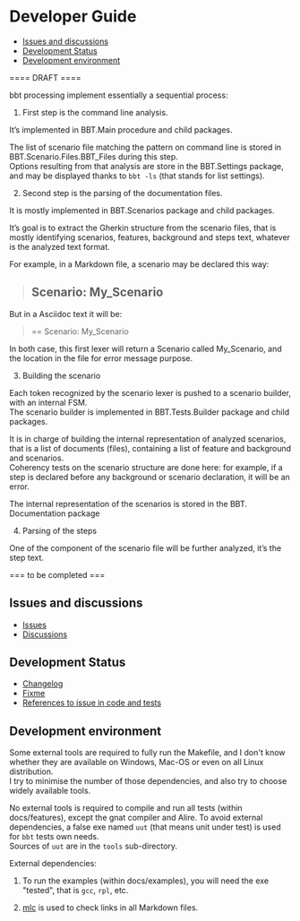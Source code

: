 # Developer Guide <!-- omit from toc -->

- [Issues and discussions](#issues-and-discussions)
- [Development Status](#development-status)
- [Development environment](#development-environment)

==== DRAFT ====

bbt processing implement essentially a sequential process:

1. First step is the command line analysis.

It’s implemented in BBT.Main procedure and child packages.  
   
The list of scenario file matching the pattern on command line is stored in BBT.Scenario.Files.BBT_Files during this step.  
Options resulting from that analysis are store in the BBT.Settings package, and may be displayed thanks to `bbt -ls` (that stands for list settings).

2. Second step is the parsing of the documentation files.

It is mostly implemented in BBT.Scenarios package and child packages.

It’s goal is to extract the Gherkin structure from the scenario files, that is mostly identifying scenarios, features, background and steps text, whatever is the analyzed text format.

For example, in a Markdown file, a scenario may be declared this way:  
> ## Scenario: My_Scenario

But in a Asciidoc text it will be:  
> == Scenario: My_Scenario

In both case, this first lexer will return a Scenario called My_Scenario, and the location in the file for error message purpose.
 

3. Building the scenario

Each token recognized by the scenario lexer is pushed to a scenario builder, with an internal FSM.  
The scenario builder is implemented in BBT.Tests.Builder package and child packages.  

It is in charge of building the internal representation of analyzed scenarios, that is a list of documents (files), containing a list of feature and background and scenarios.  
Coherency tests on the scenario structure are done here: for example, if a step is declared before any background or scenario declaration, it will be an error.  

The internal representation of the scenarios is stored in the BBT. Documentation package

4. Parsing of the steps

One of the component of the scenario file will be further analyzed, it’s the step text. 

=== to be completed ===

## Issues and discussions

- [Issues](https://github.com/LionelDraghi/bbt/issues)
- [Discussions](https://github.com/LionelDraghi/bbt/discussions)

## Development Status
- [Changelog](changelog.md)
- [Fixme](fixme.md)
- [References to issue in code and tests](issues.md)

## Development environment
Some external tools are required to fully run the Makefile, and 
I don't know whether they are available on Windows, Mac-OS or even on all Linux distribution.  
I try to minimise the number of those dependencies, and also try to choose widely available tools.

No external tools is required to compile and run all tests (within docs/features), except the gnat compiler and Alire.
To avoid external dependencies, a false exe named `uut` (that means unit under test) is used for `bbt` tests own needs.  
Sources of `uut` are in the `tools` sub-directory.

External dependencies:
1. To run the examples (within docs/examples), you will need the exe "tested", that is `gcc`, `rpl`, etc.  

2. [mlc](https://github.com/becheran/mlc?tab=readme-ov-file#markup-link-checker) is used to check links in all Markdown files.
